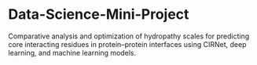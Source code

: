 # Data-Science-Mini-Project
Comparative analysis and optimization of hydropathy scales for predicting core interacting residues in protein–protein interfaces using CIRNet, deep learning, and machine learning models.
